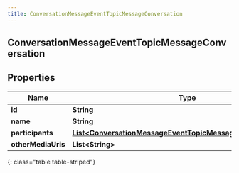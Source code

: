 ```yaml
---
title: ConversationMessageEventTopicMessageConversation
---
```


## ConversationMessageEventTopicMessageConversation

## Properties

| Name               | Type                                                                                                                                                 | Description | Notes      |
| ------------------ | ---------------------------------------------------------------------------------------------------------------------------------------------------- | ----------- | ---------- |
| **id**             | <!----><!---->**String**<!---->                                                                                                                      |             | [optional] |
| **name**           | <!----><!---->**String**<!---->                                                                                                                      |             | [optional] |
| **participants**   | <!----><!---->[**List&lt;ConversationMessageEventTopicMessageMediaParticipant&gt;**](ConversationMessageEventTopicMessageMediaParticipant.md)<!----> |             | [optional] |
| **otherMediaUris** | <!----><!---->**List&lt;String&gt;**<!---->                                                                                                          |             | [optional] |

{: class="table table-striped"}
